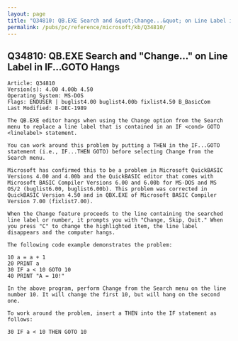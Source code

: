 ```yaml
---
layout: page
title: "Q34810: QB.EXE Search and &quot;Change...&quot; on Line Label in IF...GOTO Hangs"
permalink: /pubs/pc/reference/microsoft/kb/Q34810/
---
```


## Q34810: QB.EXE Search and &quot;Change...&quot; on Line Label in IF...GOTO Hangs

	Article: Q34810
	Version(s): 4.00 4.00b 4.50
	Operating System: MS-DOS
	Flags: ENDUSER | buglist4.00 buglist4.00b fixlist4.50 B_BasicCom
	Last Modified: 8-DEC-1989
	
	The QB.EXE editor hangs when using the Change option from the Search
	menu to replace a line label that is contained in an IF <cond> GOTO
	<linelabel> statement.
	
	You can work around this problem by putting a THEN in the IF...GOTO
	statement (i.e., IF...THEN GOTO) before selecting Change from the
	Search menu.
	
	Microsoft has confirmed this to be a problem in Microsoft QuickBASIC
	Versions 4.00 and 4.00b and the QuickBASIC editor that comes with
	Microsoft BASIC Compiler Versions 6.00 and 6.00b for MS-DOS and MS
	OS/2 (buglist6.00, buglist6.00b). This problem was corrected in
	QuickBASIC Version 4.50 and in QBX.EXE of Microsoft BASIC Compiler
	Version 7.00 (fixlist7.00).
	
	When the Change feature proceeds to the line containing the searched
	line label or number, it prompts you with "Change, Skip, Quit." When
	you press "C" to change the highlighted item, the line label
	disappears and the computer hangs.
	
	The following code example demonstrates the problem:
	
	10 a = a + 1
	20 PRINT a
	30 IF a < 10 GOTO 10
	40 PRINT "A = 10!"
	
	In the above program, perform Change from the Search menu on the line
	number 10. It will change the first 10, but will hang on the second
	one.
	
	To work around the problem, insert a THEN into the IF statement as
	follows:
	
	30 IF a < 10 THEN GOTO 10
